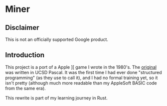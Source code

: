 # Miner

## Disclaimer

This is not an officially supported Google product.

## Introduction

This project is a port of a Apple ][ game I wrote in the 1980's. The [original](assets/original_miner.txt) was written in UCSD Pascal. It was the first time I had ever done "structured programming" (as they use to call it), and I had no formal training yet, so it isn't pretty (although much more readable than my AppleSoft BASIC code from the same era).

This rewrite is part of my learning journey in Rust.
